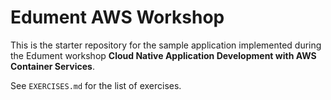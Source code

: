 # Edument AWS Workshop
This is the starter repository for the sample application implemented during the Edument workshop __Cloud Native Application Development with AWS Container Services__.

See `EXERCISES.md` for the list of exercises.
